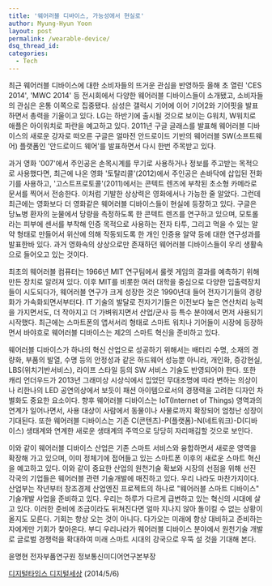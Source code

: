 ```yaml
---
title: '웨어러블 디바이스, 가능성에서 현실로'
author: Myung-Hyun Yoon
layout: post
permalink: /wearable-device/
dsq_thread_id:
categories:
  - Tech
---
```


최근 웨어러블 디바이스에 대한 소비자들의 뜨거운 관심을 반영하듯 올해 초 열린 'CES 2014', 'MWC 2014' 등 전시회에서 
다양한 웨어러블 디바이스들이 소개됐고, 소비자들의 관심은 온통 이쪽으로 집중됐다. <!--more-->
삼성은 갤럭시 기어에 이어 기어2와 기어핏을 발표하면서 총력을 기울이고 있다.
LG는 하반기에 출시될 것으로 보이는 G워치, W워치로 애플은 아이워치로 파란을 예고하고 있다. 
2011년 구글 글래스를 발표해 웨어러블 디바이스의 새로운 강자로 떠오른 구글은 얼마전 안드로이드 기반의 웨어러블 SW(소프트웨어)
플랫폼인 '안드로이드 웨어'를 발표하면서 다시 한번 주목받고 있다.

과거 영화 '007'에서 주인공은 손목시계를 무기로 사용하거나 정보를 주고받는 목적으로 사용했다면, 최근에 나온 영화 
'토탈리콜'(2012)에서 주인공은 손바닥에 삽입된 전화기를 사용하고, '고스트프로토콜'(2011)에서는 콘텍트 렌즈에 부착된 
초소형 카메라로 문서를 찍어서 전송한다. 
이처럼 기발한 상상력은 영화에서나 가능한 줄 알았다. 
그런데 최근에는 영화보다 더 영화같은 웨어러블 디바이스들이 현실에 등장하고 있다. 
구글은 당뇨병 환자의 눈물에서 당량을 측정하도록 한 콘텍트 렌즈를 연구하고 있으며, 모토롤라는 피부에 센서를 부착해 
인증 목적으로 사용하는 전자 타투, 그리고 먹을 수 있는 알약 형태로 만들어서 위산에 의해 작동되도록 한 개인 인증용 
알약 등에 대한 연구성과를 발표한바 있다. 
과거 영화속의 상상으로만 존재하던 웨어러블 디바이스들이 우리 생활속으로 들어오고 있는 것이다.

최초의 웨어러블 컴퓨터는 1966년 MIT 연구팀에서 룰렛 게임의 결과를 예측하기 위해 만든 장치로 알려져 있다. 
이후 MIT를 비롯한 여러 대학을 중심으로 다양한 입출력장치들이 시도되다가, 웨어러블 연구가 크게 성장한 것은 1990년대 
들어 전자기기들의 경량화가 가속화되면서부터다. 
IT 기술의 발달로 전자기기들은 이전보다 높은 연산처리 능력을 가지면서도, 더 작아지고 더 가벼워지면서 산업/군사 등 
특수 분야에서 먼저 사용되기 시작했다. 
최근에는 스마트폰의 앱서서리 형태로 스마트 워치나 기어들이 시장에 등장하면서 바야흐로 웨어러블 디바이스는 제2의 스마트 
혁신을 준비하고 있다.

웨어러블 디바이스가 하나의 혁신 산업으로 성공하기 위해서는 배터리 수명, 소재의 경량화, 부품의 발열, 수명 등의 안정성과 
같은 하드웨어 성능뿐 아니라, 개인화, 증강현실, LBS(위치기반서비스), 라이프 스타일 등의 SW 서비스 기술도 반영되어야 한다. 
또한 캐리 언더우드가 2013년 그래미상 시상식에서 입었던 무대조명에 따라 변하는 의상이나 리한나의 LED 공연의상에서 보듯이 
패션 아이템으로서의 경쟁력을 고려한 디자인 차별화도 중요한 요소이다.
향후 웨어러블 디바이스는 IoT(Internet of Things) 영역과의 연계가 일어나면서, 사용 대상이 사람에서 동물이나 사물로까지 
확장되어 엄청난 성장이 기대된다. 
또한 웨어러블 디바이스는 기존 C(콘텐츠)-P(플랫폼)-N(네트워크)-D(디바이스) 생태계와 연계한 새로운 생태계의 주역으로 당당히 
자리매김할 것으로 보인다.

이와 같이 웨어러블 디바이스 산업은 기존 스마트 서비스와 융합하면서 새로운 영역을 확장해 가고 있으며, 이미 정체기에 접어들고 있는 
스마트폰 이후의 새로운 스마트 혁신을 예고하고 있다. 
이와 같이 중요한 산업의 원천기술 확보와 시장의 선점을 위해 선진 각국의 기업들은 웨어러블 관련 기술개발에 매진하고 있다. 
우리 나라도 마찬가지이다. 산업부는 작년부터 창조경제 산업엔진 프로젝트의 하나로 "웨어러블 스마트 디바이스" 기술개발 사업을 준비하고 있다. 
우리는 하루가 다르게 급변하고 있는 혁신의 시대에 살고 있다. 
이러한 준비에 조금이라도 뒤쳐진다면 얼마 지나지 않아 돌이킬 수 없는 상황이 올지도 모른다. 
기회는 항상 오는 것이 아니다. 다가오는 미래에 항상 대비하고 준비하는 자에게만 기회가 찾아온다. 
부디 우리나라가 웨어러블 디바이스 분야에서 원천기술 개발로 글로벌 경쟁력을 확대하여 미래 스마트 시대의 강국으로 우뚝 설 것을 기대해 본다.

윤명현 전자부품연구원 정보통신미디어연구본부장

[디지털타임스 디지털세상][1] (2014/5/6)

[1]: http://www.dt.co.kr/contents.html?article_no=2014050702012251742001

